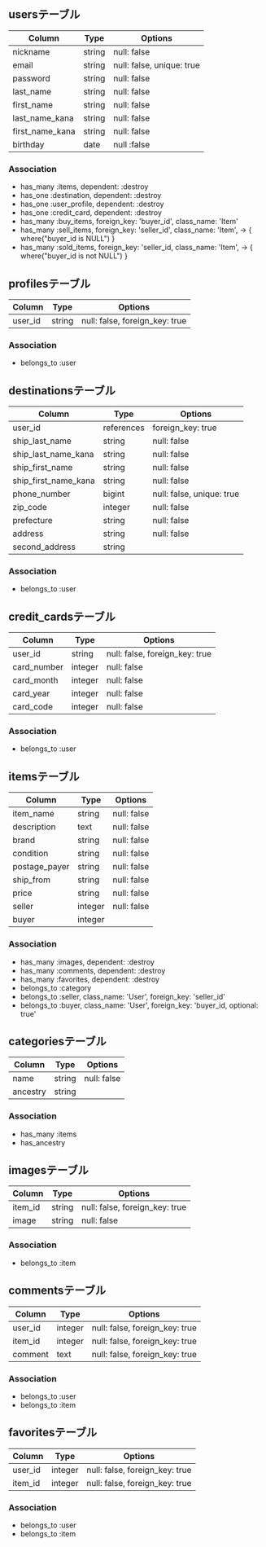## usersテーブル

|Column|Type|Options|
|------|----|-------|
|nickname|string|null: false|
|email|string|null: false, unique: true|
|password|string|null: false|
|last_name|string|null: false|
|first_name|string|null: false|
|last_name_kana|string|null: false|
|first_name_kana|string|null: false|
|birthday|date|null :false|

### Association

- has_many :items, dependent: :destroy
- has_one :destination, dependent: :destroy
- has_one :user_profile, dependent: :destroy
- has_one :credit_card, dependent: :destroy
- has_many :buy_items, foreign_key: 'buyer_id', class_name: 'Item'
- has_many :sell_items, foreign_key: 'seller_id', class_name: 'Item', -> { where("buyer_id is NULL") }
- has_many :sold_items, foreign_key: 'seller_id, class_name: 'Item', -> { where("buyer_id is not NULL") }
 
## profilesテーブル

|Column|Type|Options|
|------|----|-------|
|user_id|string|null: false, foreign_key: true|

### Association

- belongs_to :user

## destinationsテーブル

|Column|Type|Options|
|------|----|-------|
|user_id|references|foreign_key: true|
|ship_last_name|string|null: false|
|ship_last_name_kana|string|null: false|
|ship_first_name|string|null: false|
|ship_first_name_kana|string|null: false|
|phone_number|bigint|null: false, unique: true|
|zip_code|integer|null: false|
|prefecture|string|null: false|
|address|string|null: false|
|second_address|string||

### Association

- belongs_to :user

## credit_cardsテーブル

|Column|Type|Options|
|------|----|-------|
|user_id|string|null: false, foreign_key: true|
|card_number|integer|null: false|
|card_month|integer|null: false|
|card_year|integer|null: false|
|card_code|integer|null: false|

### Association

- belongs_to :user

## itemsテーブル

|Column|Type|Options|
|------|----|-------|
|item_name|string|null: false|
|description|text|null: false|
|brand|string|null: false|
|condition|string|null: false|
|postage_payer|string|null: false|
|ship_from|string|null: false|
|price|string|null: false|
|seller|integer|null: false|
|buyer|integer||

### Association

- has_many :images, dependent: :destroy
- has_many :comments, dependent: :destroy
- has_many :favorites, dependent: :destroy
- belongs_to :category
- belongs_to :seller, class_name: 'User', foreign_key: 'seller_id'
- belongs_to :buyer, class_name: 'User', foreign_key: 'buyer_id, optional: true'

## categoriesテーブル

|Column|Type|Options|
|------|----|-------|
|name|string|null: false|
|ancestry|string||

### Association

- has_many :items
- has_ancestry

## imagesテーブル

|Column|Type|Options|
|------|----|-------|
|item_id|string|null: false, foreign_key: true|
|image|string|null: false|

### Association

- belongs_to :item

## commentsテーブル
|Column|Type|Options|
|------|----|-------|
|user_id|integer|null: false, foreign_key: true|
|item_id|integer|null: false, foreign_key: true|
|comment|text|null: false, foreign_key: true|

### Association

- belongs_to :user
- belongs_to :item

## favoritesテーブル

|Column|Type|Options|
|------|----|-------|
|user_id|integer|null: false, foreign_key: true|
|item_id|integer|null: false, foreign_key: true|

### Association
- belongs_to :user
- belongs_to :item